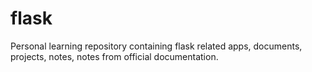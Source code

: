 
# flask 

Personal learning repository containing flask related apps, documents, projects, notes, notes from official documentation. 



